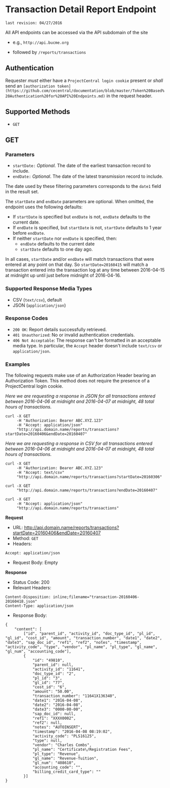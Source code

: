# Transaction Detail Report Endpoint
```last revision: 04/27/2016```

All API endpoints can be accessed via the API subdomain of the site
- e.g., `http://api.bucme.org`

- followed by ```/reports/transactions```

## Authentication

Requester *must* either have a `ProjectCentral login cookie` present or *shall* send an `[authorization token](https://github.com/cecentral/documentation/blob/master/Token%20Based%20Authentication%20for%20API%20Endpoints.md)` in the request header.

## Supported Methods

 - `GET`

## GET

### Parameters

- `startDate:` _Optional_. The date of the earliest transaction record to include. 
- `endDate:` _Optional_. The date of the latest transmission record to include.

The date used by these filtering parameters corresponds to the `date1` field in the result set.

The `startDate` and `endDate` parameters are optional. When omitted, the endpoint uses the following defaults:

- If `startDate` is specified but `endDate` is not, `endDate` defaults to the current date.
- If `endDate` is specified, but `startDate` is not, `startDate` defaults to 1 year before `endDate`.
- If neither `startDate` nor `endDate` is specified, then:
    - `endDate` defaults to the current date
    - `startDate` defaults to one day ago.

In all cases, `startDate` and/or `endDate` will match transactions that were entered at any point on that day. So `startDate=20160415` will match a transaction entered into the transaction log at any time between 2016-04-15 at midnight up until just before midnight of 2016-04-16.

### Supported Response Media Types

- CSV (`text/csv`), default
- JSON (`application/json`)

### Response Codes

- `200 OK`: Report details successfully retrieved.
- `401 Unauthorized`: No or invalid authentication credentials.
- `406 Not Acceptable`: The response can't be formatted in an acceptable media type. In particular, the `Accept` header doesn't include `text/csv` or `application/json`.

### Examples

 The following requests make use of an Authorization Header bearing an Authorization Token.  This method does not require the presence of a ProjectCentral login cookie.
 
 _Here we are requesting a response in JSON for all transactions entered between 2016-04-06 at midnight and 2016-04-07 at midnight, 48 total hours of transactions._
```
curl -X GET
     -H "Authorization: Bearer ABC.XYZ.123"
     -H "Accept: application/json"
     "http://api.domain.name/reports/transactions?startDate=20160406&endDate=20160407"
```

 _Here we are requesting a response in CSV for all transactions entered between 2016-04-06 at midnight and 2016-04-07 at midnight, 48 total hours of transactions._
```
curl -X GET
     -H "Authorization: Bearer ABC.XYZ.123"
     -H "Accept: text/csv"
     "http://api.domain.name/reports/transactions?startDate=20160306"
```

```
curl -X GET
     "http://api.domain.name/reports/transactions?endDate=20160407"
```

```
curl -X GET
     -H "Accept: application/json"
     "http://api.domain.name/reports/transactions"
```

**Request**

- URL: http://api.domain.name/reports/transactions?startDate=20160406&endDate=20160407
- Method: `GET`
- Headers:

```
Accept: application/json
```
 
- Request Body: Empty

**Response**

- Status Code: 200
- Relevant Headers:

```
Content-Disposition: inline;filename="transaction-20160406-20160418.json"
Content-Type: application/json
```

- Response Body: 

```
{
    "content": [
        ["id", "parent_id", "activity_id", "doc_type_id", "pl_id", "gl_id", "cost_id", "amount", "transaction_number", "date1", "date2", "date3", "sap_doc_id", "ref1", "ref2", "notes", "timestamp", "activity_code", "type", "vendor", "pl_name", "pl_type", "gl_name", "gl_num", "accounting_code"],
        {
            "id": "49810",
            "parent_id": null,
            "activity_id": "11641",
            "doc_type_id": "2",
            "pl_id": "3",
            "gl_id": "77",
            "cost_id": "6",
            "amount": "50.00",
            "transaction_number": "11641X136340",
            "date1": "2016-04-08",
            "date2": "2016-04-08",
            "date3": "0000-00-00",
            "sap_doc_id": null,
            "ref1": "XXXX0002",
            "ref2": null,
            "notes": "AUTOINSERT",
            "timestamp": "2016-04-08 08:19:02",
            "activity_code": "PLS16125",
            "type": null,
            "vendor": "Charles Combs",
            "pl_name": "Certificate\/Registration Fees",
            "pl_type": "Revenue",
            "gl_name": "Revenue-Tuition",
            "gl_num": "408610",
            "accounting_code": "",
            "billing_credit_card_type": ""
        }]
}
```
